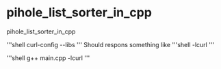 # pihole_list_sorter_in_cpp

pihole_list_sorter_in_cpp

'''shell
curl-config --libs
'''
Should respons something like
'''shell
-lcurl
'''


'''shell
g++ main.cpp -lcurl 
'''

